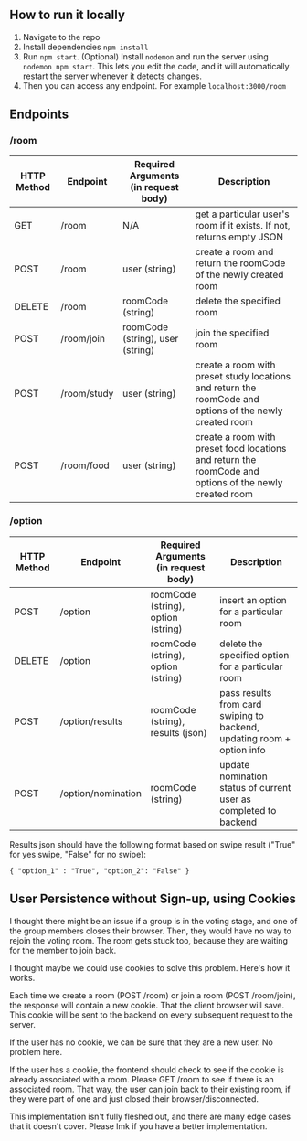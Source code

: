 ## How to run it locally
1. Navigate to the repo
2. Install dependencies `npm install`
3. Run `npm start`. (Optional) Install `nodemon` and run the server using `nodemon npm start`. This lets you edit the code, and it will automatically restart the 
server whenever it detects changes.
4. Then you can access any endpoint. For example `localhost:3000/room`


## Endpoints
### /room

HTTP Method | Endpoint | Required Arguments (in request body) | Description
--- | --- | --- | --- 
GET | /room | N/A | get a particular user's room if it exists. If not, returns empty JSON
POST | /room | user (string) | create a room and return the roomCode of the newly created room
DELETE | /room | roomCode (string) | delete the specified room 
POST | /room/join | roomCode (string), user (string) | join the specified room
POST | /room/study | user (string) | create a room with preset study locations and return the roomCode and options of the newly created room
POST | /room/food | user (string) | create a room with preset food locations and return the roomCode and options of the newly created room

### /option

HTTP Method | Endpoint | Required Arguments (in request body) | Description
--- | --- | --- | --- 
POST | /option | roomCode (string), option (string) | insert an option for a particular room
DELETE | /option | roomCode (string), option (string) | delete the specified option for a particular room
POST | /option/results | roomCode (string), results (json) | pass results from card swiping to backend, updating room + option info
POST | /option/nomination | roomCode (string) | update nomination status of current user as completed to backend 

Results json should have the following format based on swipe result ("True" for yes swipe, "False" for no swipe):
    
    { "option_1" : "True", "option_2": "False" }


## User Persistence without Sign-up, using Cookies
I thought there might be an issue if a group is in the voting stage, and one of the group members closes their browser. Then, they would have no way to rejoin the voting room. 
The room gets stuck too, because they are waiting for the member to join back.

I thought maybe we could use cookies to solve this problem. Here's how it works. 

Each time we create a room (POST /room) or join a room (POST /room/join), the response will contain a new cookie. That the client browser will save. This cookie will 
be sent to the backend on every subsequent request to the server.

If the user has no cookie, we can be sure that they are a new user. No problem here.

If the user has a cookie, the frontend should check to see if the cookie is already associated with a room. Please GET /room to see if there is an associated room. That way, 
the user can join back to their existing room, if they were part of one and just closed their browser/disconnected.

This implementation isn't fully fleshed out, and there are many edge cases that it doesn't cover. Please lmk if you have a better implementation.
